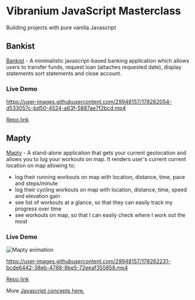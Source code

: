 # Vibranium JavaScript Masterclass
Building projects with pure vanilla Javascript

## Bankist
[Bankist](https://github.com/pkErbynn/vibraniumJS/tree/main/5-Numbers-Dates-Internationaling-Timers-Bankist) - A minimalistic javascript-based banking application which allows users to transfer funds, request loan (attaches requested date), display statements
sort statements and close account.

### Live Demo
https://user-images.githubusercontent.com/29948157/178262054-d533057c-bd50-4524-a63f-5887ae7f2bcd.mp4

[Repo link](https://github.com/pkErbynn/vibraniumJS/tree/main/5-Numbers-Dates-Internationaling-Timers-Bankist)


## Mapty
[Mapty](https://github.com/pkErbynn/vibraniumJS/tree/main/8-Mapty-OOP-Geolocation) - A stand-alone application that gets your current geolocation and allows you to log your workouts on map. It renders user's current current location on map allowing to;
- log their running workouts on map with location, distance, time, pace and steps/minute
- log their cycling workouts on map with location, distance, time, speed and elevation gain
- see list of workouts at a glance, so that they can easily track my progress over time
- see workouts on map, so that I can easily check where I work out the most

### Live Demo

![Mapty animation](https://j.gifs.com/pZqpqN.gif)


https://user-images.githubusercontent.com/29948157/178262231-bcde6442-38eb-4788-8be5-72eeaf355858.mp4


[Repo link](https://github.com/pkErbynn/vibraniumJS/tree/main/8-Mapty-OOP-Geolocation)


More [Javascript concepts here.](./note.md)